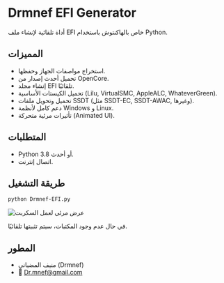 # Drmnef EFI Generator

أداة تلقائية لإنشاء ملف EFI خاص بالهاكنتوش باستخدام Python.

## المميزات

- استخراج مواصفات الجهاز وحفظها.
- تحميل أحدث إصدار من OpenCore.
- إنشاء مجلد EFI تلقائيًا.
- تحميل الكيستات الأساسية (Lilu, VirtualSMC, AppleALC, WhateverGreen).
- تحميل وتحويل ملفات SSDT (مثل SSDT-EC, SSDT-AWAC, وغيرها).
- دعم كامل لأنظمة Windows و Linux.
- تأثيرات مرئية متحركة (Animated UI).

## المتطلبات

- Python 3.8 أو أحدث.
- اتصال إنترنت.

## طريقة التشغيل

```bash
python Drmnef-EFI.py
```
![عرض مرئي لعمل السكربت](Drmnef-efi.gif)

في حال عدم وجود المكتبات، سيتم تثبيتها تلقائيًا.

## المطور

- منيف المضياني (Drmnef)
- 📧 Dr.mnef@gmail.com

